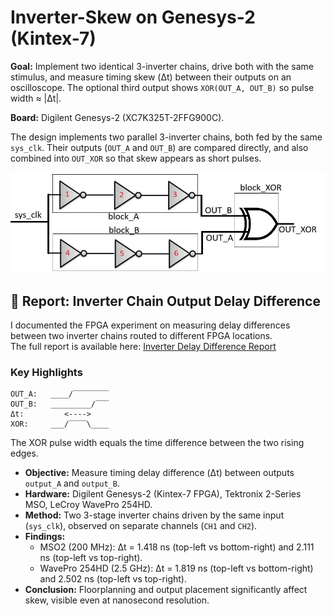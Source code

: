 # Inverter-Skew on Genesys-2 (Kintex-7)

**Goal:** Implement two identical 3-inverter chains, drive both with the same stimulus, and measure timing skew (Δt) between their outputs on an oscilloscope. The optional third output shows `XOR(OUT_A, OUT_B)` so pulse width ≈ |Δt|.

**Board:** Digilent Genesys-2 (XC7K325T-2FFG900C).

The design implements two parallel 3-inverter chains, both fed by the same `sys_clk`. Their outputs (`OUT_A` and `OUT_B`) are compared directly, and also combined into `OUT_XOR` so that skew appears as short pulses.

![RTL schematic](pictures/inverter_skew_blocks.jpg)



## 📄 Report: Inverter Chain Output Delay Difference

I documented the FPGA experiment on measuring delay differences between two inverter chains routed to different FPGA locations.  
The full report is available here: [Inverter Delay Difference Report](docs/inverter_delay_difference_report__.pdf)



### Key Highlights

```text
OUT_A:   ____/‾‾‾‾‾‾‾‾
OUT_B:   _________/‾‾‾
Δt:         <---->
XOR:     ___/‾‾‾‾\____

```


The XOR pulse width equals the time difference between the two rising edges.

- **Objective:** Measure timing delay difference (Δt) between outputs `output_A` and `output_B`.
- **Hardware:** Digilent Genesys-2 (Kintex-7 FPGA), Tektronix 2-Series MSO, LeCroy WavePro 254HD.
- **Method:** Two 3-stage inverter chains driven by the same input (`sys_clk`), observed on separate channels (`CH1` and `CH2`).
- **Findings:**  
  - MSO2 (200 MHz): Δt = 1.418 ns (top-left vs bottom-right) and 2.111 ns (top-left vs top-right).  
  - WavePro 254HD (2.5 GHz): Δt = 1.819 ns (top-left vs bottom-right) and 2.502 ns (top-left vs top-right).
- **Conclusion:** Floorplanning and output placement significantly affect skew, visible even at nanosecond resolution.


